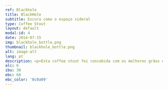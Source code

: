 ```yaml
---
ref: Blackhole
title: BlackHole
subtitle: Escura como o espaço sideral
type: Coffee Stout
layout: default
modal-id: 4
date: 2014-07-15
img: blackhole_bottle.png
thumbnail: blackhole_bottle.png
alt: image-alt
lang: pt
description: <p>Esta coffee stout foi concebida com os melhores grãos de café, moídos e mergulhados na vastidão negra do mosto durante a parte final da fervura.</p> <p >O aroma e sabor do café prefeitamente integrado no conjunto de maltes torrados criando uma cerveja que vai agradar a todos em especial aos amantes do café.</p>
alc: 6
ibu: 30
ebc: 60
ebc_color: '0c0a09'
---
```

